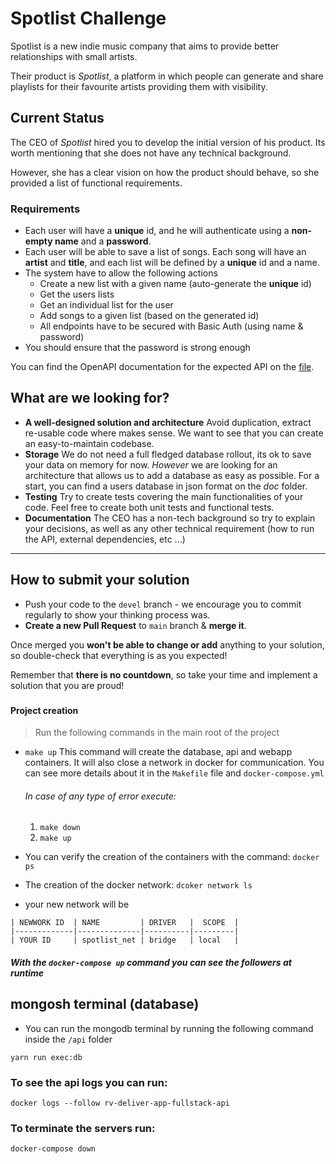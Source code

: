 # Spotlist Challenge

Spotlist is a new indie music company that aims to provide better relationships with small artists.

Their product is _Spotlist_, a platform in which people can generate and share playlists for their favourite artists providing them with visibility.

## Current Status

The CEO of _Spotlist_ hired you to develop the initial version of his product. Its worth mentioning that she does not have any technical background.

However, she has a clear vision on how the product should behave, so she provided a list of functional requirements.

### Requirements
* Each user will have a **unique** id, and he will authenticate using a **non-empty name** and a **password**.
* Each user will be able to save a list of songs. Each song will have an **artist** and **title**, and each list will be defined by a **unique** id and a name.
* The system have to allow the following actions
    * Create a new list with a given name (auto-generate the **unique** id)
    * Get the users lists
    * Get an individual list for the user
    * Add songs to a given list (based on the generated id)
    * All endpoints have to be secured with Basic Auth (using name & password) 
* You should ensure that the password is strong enough

You can find the OpenAPI documentation for the expected API on the [file](./api.spec.yaml).

## What are we looking for?

* **A well-designed solution and architecture** Avoid duplication, extract re-usable code
where makes sense. We want to see that you can create an easy-to-maintain codebase.
* **Storage** We do not need a full fledged database rollout, its ok to save your data on memory for now. _However_ we are looking for an architecture that allows us to add a database as easy as possible. For a start, you can find a users database in json format on the _doc_ folder.
* **Testing** Try to create tests covering the main functionalities of your code. Feel free to create both unit tests and functional tests.
* **Documentation** The CEO has a non-tech background so try to explain your decisions, 
as well as any other technical requirement (how to run the API, external dependencies, etc ...)

---

## How to submit your solution

* Push your code to the `devel` branch - we encourage you to commit regularly to show your thinking process was.
* **Create a new Pull Request** to `main` branch & **merge it**.

Once merged you **won't be able to change or add** anything to your solution, so double-check that everything is as
you expected!

Remember that **there is no countdown**, so take your time and implement a solution that you are proud!

### 
#### Project creation
> Run the following commands in the main root of the project
 * `make up`
      This command will create the database, api and webapp containers. It will also close a network in docker for communication.
      You can see more details about it in the `Makefile` file and `docker-compose.yml`
    
    ###### In case of any type of error execute:
    1. `make down`
    2. `make up`
    
* You can verify the creation of the containers with the command:
 `docker ps`
* The creation of the docker network:
 `dcoker network ls`
 * your new network will be
```
| NEWWORK ID  | NAME         | DRIVER   |  SCOPE  |
|-------------|--------------|----------|---------|
| YOUR ID     | spotlist_net | bridge   | local   | 
```
##### With the `docker-compose up` command you can see the followers at runtime

## mongosh terminal (database)
* You can run the mongodb terminal by running the following command inside the `/api` folder
 ```
 yarn run exec:db
```
### To see the api logs you can run:
```
docker logs --follow rv-deliver-app-fullstack-api
```
### To terminate the servers run:
```
docker-compose down
```

